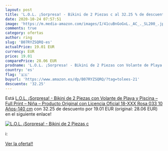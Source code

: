 ```yaml
---
layout: post
title: 'L.O.L. ¡Sorpresa! - Bikini de 2 Piezas c al 32.25 % de descuento'
date: 2020-10-24 07:57:51
image: 'https://m.media-amazon.com/images/I/41cuBnGoGxL._AC_._SL200_.jpg'
comments: true
category: ofertas
author: ring
slug: 'B07RYZSQRQ-es'
actualPrice: 19.01 EUR
currency: EUR
price: 19.01
comparePrice: 28.06 EUR
prodname: 'L.O.L. ¡Sorpresa! - Bikini de 2 Piezas con Volante de Playa y Piscina – Full Print – Niña – Producto Original con Licencia Oficial 18-XXX Rosa 033 10 Años-140 cm'
country: 'es'
flag: '🇪🇸'
buyurl: 'https://www.amazon.es/dp/B07RYZSQRQ/?tag=tolees-21'
descuento: '32.25'
---
```


Está [L.O.L. ¡Sorpresa! - Bikini de 2 Piezas con Volante de Playa y Piscina – Full Print – Niña – Producto Original con Licencia Oficial 18-XXX Rosa 033 10 Años-140 cm](https://www.amazon.es/dp/B07RYZSQRQ/?tag=tolees-21) con 32.25 de descuento por 19.01 EUR (original: 28.06 EUR) en el siguiente enlace!

[![L.O.L. ¡Sorpresa! - Bikini de 2 Piezas c](https://m.media-amazon.com/images/I/41cuBnGoGxL._AC_._SL200_.jpg)](https://www.amazon.es/dp/B07RYZSQRQ/?tag=tolees-21)

ℹ️:


[Ver la oferta!!](https://www.amazon.es/dp/B07RYZSQRQ/?tag=tolees-21)
